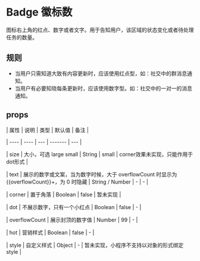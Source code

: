 # Badge 徽标数

图标右上角的红点、数字或者文字。用于告知用户，该区域的状态变化或者待处理任务的数量。

## 规则

- 当用户只需知道大致有内容更新时，应该使用红点型，如：社交中的群消息通知。
- 当用户有必要知晓每条更新时，应该使用数字型。如：社交中的一对一的消息通知。

## props

| 属性 | 说明 | 类型 | 默认值 | 备注 |

| ---- | ---- | --- | ------- | --- |

| size | 大小，可选 large small | String | small | corner效果未实现，只能作用于dot形式 |

| text | 展示的数字或文案，当为数字时候，大于 overflowCount 时显示为 {{overflowCount}}+，为 0 时隐藏 | String / Number | - | - |

| corner | 置于角落 | Boolean | false | 暂未实现 |

| dot | 不展示数字，只有一个小红点 | Boolean | false | - |

| overflowCount | 展示封顶的数字值 | Number | 99 | - |

| hot | 营销样式 | Boolean | false | - |

| style | 自定义样式 | Object | - | 暂未实现，小程序不支持以对象的形式绑定style |
